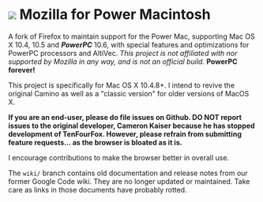 # <img src="https://retrosoftwarerepository.github.io/caminobrowser/CaminoLogo2.PNG"> Mozilla for Power Macintosh

A fork of Firefox to maintain support for the Power Mac, supporting Mac OS X 10.4, 10.5 and **_PowerPC_** 10.6, with special features and optimizations for PowerPC processors and AltiVec. _This project is not affiliated with nor supported by Mozilla in any way, and is not an official build._ **PowerPC forever!**

This project is specifically for Mac OS X 10.4.8+. I intend to revive the original Camino as well as a "classic version" for older versions of MacOS X.

**If you are an end-user, please do file issues on Github. DO NOT report issues to the original developer, Cameron Kaiser because he has stopped development of TenFourFox. However, please refrain from submitting feature requests... as the browser is bloated as it is.** 

I encourage contributions to make the browser better in overall use.

The `wiki/` branch contains old documentation and release notes from our former Google Code wiki. They are no longer updated or maintained. Take care as links in those documents have probably rotted.

